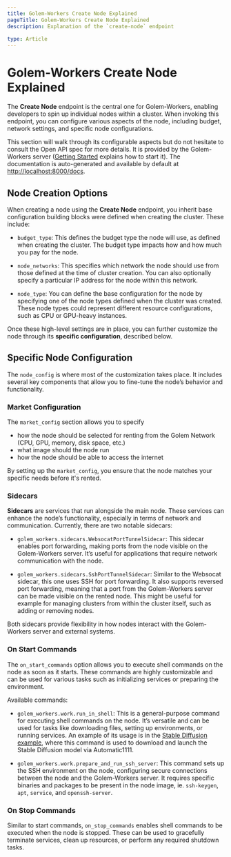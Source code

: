 ```yaml
---
title: Golem-Workers Create Node Explained 
pageTitle: Golem-Workers Create Node Explained
description: Explanation of the `create-node` endpoint

type: Article
---
```


# Golem-Workers Create Node Explained

The **Create Node** endpoint is the central one for Golem-Workers, 
enabling developers to spin up individual nodes within a cluster.
When invoking this endpoint, you can configure various aspects of the node, including budget, network settings, 
and specific node configurations. 

This section will walk through its configurable aspects but do not hesitate to 
consult the Open API spec for more details.
It is provided by the Golem-Workers server 
([Getting Started](/docs/creators/golem-workers/getting-started) explains how to start it). 
The documentation is auto-generated and available by default at [http://localhost:8000/docs](http://localhost:8000/docs). 

## Node Creation Options

When creating a node using the **Create Node** endpoint, you inherit base configuration building blocks were defined
when creating the cluster. These include:

- `budget_type`: This defines the budget type the node will use, as defined when creating the cluster. 
The budget type impacts how and how much you pay for the node.

- `node_networks`: This specifies which network the node should use from those defined at the time of cluster creation. 
You can also optionally specify a particular IP address for the node within this network.

- `node_type`: You can define the base configuration for the node by specifying one of the node types defined 
when the cluster was created. These node types could represent different resource configurations, such as CPU or GPU-heavy instances.

Once these high-level settings are in place, you can further customize the node 
through its **specific configuration**, described below.

## Specific Node Configuration

The `node_config` is where most of the customization takes place.
It includes several key components that allow you to fine-tune the node’s behavior and functionality.

### Market Configuration

The `market_config` section allows you to specify 
- how the node should be selected for renting from the Golem Network (CPU, GPU, memory, disk space, etc.)
- what image should the node run
- how the node should be able to access the internet

By setting up the `market_config`, you ensure that the node matches your specific needs before it's rented.

### Sidecars

**Sidecars** are services that run alongside the main node. These services can enhance the node’s functionality, 
especially in terms of network and communication. Currently, there are two notable sidecars:

- `golem_workers.sidecars.WebsocatPortTunnelSidecar`: This sidecar enables port forwarding, 
making ports from the node visible on the Golem-Workers server.
It’s useful for applications that require network communication with the node.

- `golem_workers.sidecars.SshPortTunnelSidecar`: Similar to the Websocat sidecar, 
this one uses SSH for port forwarding. It also supports reversed port forwarding, 
meaning that a port from the Golem-Workers server can be made visible on the rented node.
This might be useful for example for managing clusters from within the cluster itself, such as adding or removing nodes.

Both sidecars provide flexibility in how nodes interact with the Golem-Workers server and external systems.

### On Start Commands

The `on_start_commands` option allows you to execute shell commands on the node as soon as it starts.
These commands are highly customizable and can be used for various tasks such as initializing services or preparing the environment.

Available commands:
- `golem_workers.work.run_in_shell`: This is a general-purpose command for executing shell commands on the node.
It’s versatile and can be used for tasks like downloading files, setting up environments, or running services.
An example of its usage is in the [Stable Diffusion example](/docs/creators/golem-workers/sd-example), 
where this command is used to download and launch the Stable Diffusion model via Automatic1111.

- `golem_workers.work.prepare_and_run_ssh_server`: This command sets up the SSH environment on the node, 
configuring secure connections between the node and the Golem-Workers server.
It requires specific binaries and packages to be present in the node image, ie. `ssh-keygen`, `apt`, `service`, and `openssh-server`.


### On Stop Commands

Similar to start commands, `on_stop_commands` enables shell commands to be executed when the node is stopped.
These can be used to gracefully terminate services, clean up resources, or perform any required shutdown tasks.


